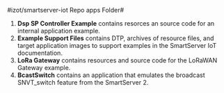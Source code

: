 #izot/smartserver-iot Repo apps Folder#
1.  **Dsp SP Controller Example** contains resorces an source code for an internal application example.
2.  **Example Support Files** contains DTP, archives of resource files, and target application images to support examples in the SmartServer IoT documentation. 
3.  **LoRa Gateway** contains resources and source code for the LoRaWAN Gateway example. 
4.  **BcastSwitch** contains an application that emulates the broadcast SNVT_switch feature from the SmartServer 2.
